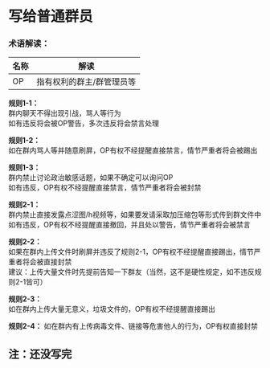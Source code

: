# 写给普通群员
### 术语解读：
| 名称 | 解读 |
| ----- | ----- |
| OP | 指有权利的群主/群管理员等 |

**规则1-1：**  
群内聊天不得出现引战，骂人等行为  
如有违反将会被OP警告，多次违反将会禁言处理

**规则1-2：**  
如在群内骂人等并随意刷屏，OP有权不经提醒直接禁言，情节严重者将会被踢出

**规则1-3：**  
群内禁止讨论政治敏感话题，如果不确定可以询问OP  
如有违反，OP有权不经提醒直接禁言，情节严重者将会被封禁

**规则2-1：**  
群内禁止直接发露点涩图/h视频等，如果要发请采取加压缩包等形式传到群文件中  
如有违反，OP有权不经提醒直接撤回，并且处以警告，情节严重者将会被禁言

**规则2-2：**  
如果在群内上传文件时刷屏并违反了规则2-1，OP有权不经提醒直接踢出，情节严重者将会被直接封禁  
建议：上传大量文件时先提前告知一下群友（当然，这不是硬性规定，如不违反规则2-1皆可）

**规则2-3：**  
如在群内上传大量无意义，垃圾文件的，OP有权不经提醒直接踢出

**规则2-4：**
如在群内有上传病毒文件、链接等危害他人的行为，OP有权直接封禁


## 注：还没写完
